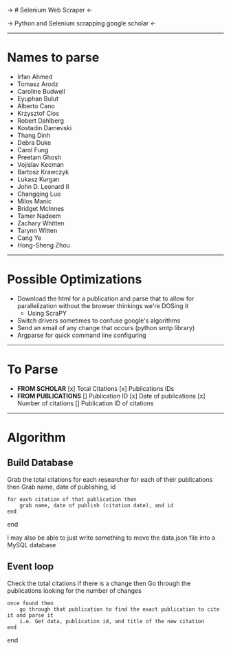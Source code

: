 
-> # Selenium Web Scraper <-

-> Python and Selenium scrapping google scholar <-

-----------------------

# Names to parse
- Irfan Ahmed
- Tomasz Arodz
- Caroline Budwell
- Eyuphan Bulut
- Alberto Cano
- Krzysztof Cios
- Robert Dahlberg
- Kostadin Damevski
- Thang Dinh
- Debra Duke
- Carol Fung
- Preetam Ghosh
- Vojislav Kecman
- Bartosz Krawczyk
- Lukasz Kurgan
- John D. Leonard II
- Changqing Luo
- Milos Manic
- Bridget McInnes
- Tamer Nadeem
- Zachary Whitten
- Tarynn Witten
- Cang Ye
- Hong-Sheng Zhou

---------------------

# Possible Optimizations
* Download the html for a publication and parse that to allow for parallelization without the browser thinkings we're DOSing it
    * Using ScraPY
* Switch drivers sometimes to confuse google's algorithms
* Send an email of any change that occurs (python smtp library)
* Argparse for quick command line configuring

-------------------------------------

# To Parse
- **FROM SCHOLAR**
    [x] Total Citations
    [x] Publications IDs 
- **FROM PUBLICATIONS**
    [] Publication ID
    [x] Date of publications
    [x] Number of citations
    [] Publication ID of citations

----------------------------------

# Algorithm

## Build Database

Grab the total citations for each researcher
for each of their publications then
    Grab name, date of publishing, id

    for each citation of that publication then
        grab name, date of publish (citation date), and id
    end
end 

I may also be able to just write something to move the data.json file into a MySQL database

## Event loop

Check the total citations
if there is a change then
    Go through the publications looking for the number of changes

    once found then
        go through that publication to find the exact publication to cite it and parse it
        i.e. Get data, publication id, and title of the new citation
    end
end